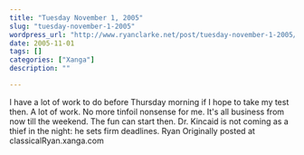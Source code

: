```yaml
---
title: "Tuesday November 1, 2005"
slug: "tuesday-november-1-2005"
wordpress_url: "http://www.ryanclarke.net/post/tuesday-november-1-2005/"
date: 2005-11-01
tags: []
categories: ["Xanga"]
description: ""

---
```


I have a lot of work to do before Thursday morning if I hope to take my test then. A lot of work. No more tinfoil nonsense for me. It's all business from now till the weekend. The fun can start then. Dr. Kincaid is not coming as a thief in the night: he sets firm deadlines.
 Ryan
Originally posted at classicalRyan.xanga.com
